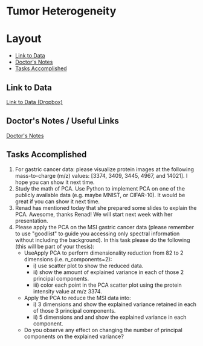 # Tumor Heterogeneity
# Layout
* <a href="#A"> Link to Data </a>
* <a href="#B"> Doctor's Notes </a>
* <a href="#C"> Tasks Accomplished </a>

<h2 id="A"> Link to Data </h2>

[Link to Data (Dropbox)](https://www.dropbox.com/sh/w2yfgnb0u3kragd/AADesjt7IJS873KbPM5so10_a?dl=0)

<h2 id="B"> Doctor's Notes / Useful Links </h2>

[Doctor's Notes](https://github.com/mostafa20223/GP/blob/master/Doctor's%20Notes.md)

<h2 id="C"> Tasks Accomplished </h2>

1. For gastric cancer data: please visualize protein images at the following mass-to-charge (m/z) values:  [3374, 3409, 3445, 4967, and 14021]. I hope you can show it next time.
2. Study the math of PCA. Use Python to implement PCA on one of the publicly available data (e.g. maybe MNIST, or CIFAR-10). It would be great if you can show it next time.
3. Renad has mentioned today that she prepared some slides to explain the PCA. Awesome, thanks Renad! We will start next week with her presentation.
4. Please apply the PCA on the MSI gastric cancer data (please remember to use "goodlist" to guide you accessing only spectral information without including the background). In this task please do the following (this will be part of your thesis):
     * UseApply PCA to perform dimensionality reduction from 82 to 2 dimensions (i.e. n_components=2):
        * i) use scatter plot to show the reduced data.
        * ii) show the amount of explained variance in each of  those 2 principal components.
        * iii) color each point in the PCA scatter plot using the protein intensity value at m/z 3374.
     * Apply the PCA to reduce the MSI data into:
        * i) 3 dimensions and show the explained variance retained in each of those 3 principal components.
        * ii) 5 dimensions and and show the explained variance in each component. 
     * Do you observe any effect on changing the number of principal components on the explained variance?
